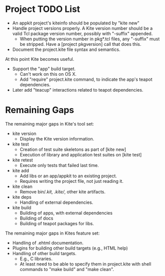 # Project TODO List

* An appkit project's kiteinfo should be populated by "kite new"
* Handle project versions properly.  A Kite version number should
  be a valid Tcl package version number, possibly with "-suffix" appended.
  * When putting the version number in pkg*.tcl files, any "-suffix"
    must be stripped.  Have a [project pkgversion] call that does this.
* Document the project.kite file syntax and semantics.

At this point Kite becomes useful.

* Support the "app" build target.
  * Can't work on this on OS X.
  * Add "require" project.kite command, to indicate the app's teapot dependencies.
* Later add "teacup" interactions related to teapot dependencies.

# Remaining Gaps #

The remaining major gaps in Kite's tool set:

* kite version
  * Display the Kite version information.
* kite test
  * Creation of test suite skeletons as part of [kite new]
  * Execution of library and application test suites on [kite test]
* kite retest
  * Execute only tests that failed last time.
* kite add
  * Add libs or an app/appkit to an existing project.
  * Requires writing the project file, not just reading it.
* kite clean
  * Remove bin/*.kit, .kite/*, other kite artifacts.
* kite deps
  * Handling of external dependencies.
* kite build
  * Building of apps, with external dependencies
  * Building of docs
  * Building of teapot packages for libs.

The remaining major gaps in Kites feature set:

* Handling of .ehtml documentation.
* Plugins for building other build targets (e.g., HTML help)
* Handling of other build targets.
  * E.g., C libraries.
  * At least need to be able to specify them in project.kite 
    with shell commands to "make build" and "make clean".
